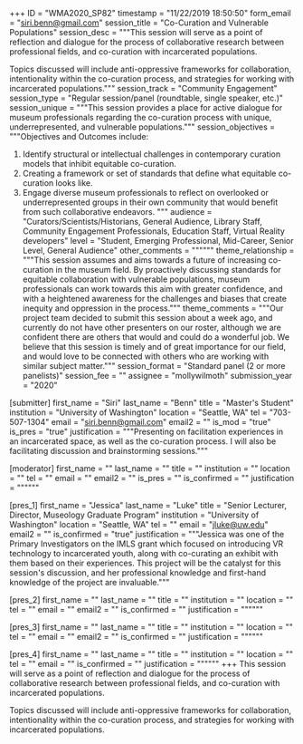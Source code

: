 +++
ID = "WMA2020_SP82"
timestamp = "11/22/2019 18:50:50"
form_email = "siri.benn@gmail.com"
session_title = "Co-Curation and Vulnerable Populations"
session_desc = """This session will serve as a point of reflection and dialogue for the process of collaborative research between professional fields, and co-curation with incarcerated populations.

Topics discussed will include anti-oppressive frameworks for collaboration, intentionality within the co-curation process, and strategies for working with incarcerated populations."""
session_track = "Community Engagement"
session_type = "Regular session/panel (roundtable, single speaker, etc.)"
session_unique = """This session provides a place for active dialogue for museum professionals regarding the co-curation process with unique, underrepresented, and vulnerable populations."""
session_objectives = """Objectives and Outcomes include:
1.	Identify structural or intellectual challenges in contemporary curation models that inhibit equitable co-curation.
2.	Creating a framework or set of standards that define what equitable co-curation looks like.
3.	Engage diverse museum professionals to reflect on overlooked or underrepresented groups in their own community that would benefit from such collaborative endeavors.
"""
audience = "Curators/Scientists/Historians, General Audience, Library Staff, Community Engagement Professionals, Education Staff, Virtual Reality developers"
level = "Student, Emerging Professional, Mid-Career, Senior Level, General Audience"
other_comments = """"""
theme_relationship = """This session assumes and aims towards a future of increasing co-curation in the museum field. By proactively discussing standards for equitable collaboration with vulnerable populations, museum professionals can work towards this aim with greater confidence, and with a heightened awareness for the challenges and biases that create inequity and oppression in the process."""
theme_comments = """Our project team decided to submit this session about a week ago, and currently do not have other presenters on our roster, although we are confident there are others that would and could do a wonderful job. We believe that this session is timely and of great importance for our field, and would love to be connected with others who are working with similar subject matter."""
session_format = "Standard panel (2 or more panelists)"
session_fee = ""
assignee = "mollywilmoth"
submission_year = "2020"

[submitter]
first_name = "Siri"
last_name = "Benn"
title = "Master's Student"
institution = "University of Washington"
location = "Seattle, WA"
tel = "703-507-1304"
email = "siri.benn@gmail.com"
email2 = ""
is_mod = "true"
is_pres = "true"
justification = """Presenting on facilitation experiences in an incarcerated space, as well as the co-curation process. I will also be facilitating discussion and brainstorming sessions."""

[moderator]
first_name = ""
last_name = ""
title = ""
institution = ""
location = ""
tel = ""
email = ""
email2 = ""
is_pres = ""
is_confirmed = ""
justification = """"""

[pres_1]
first_name = "Jessica"
last_name = "Luke"
title = "Senior Lecturer, Director, Museology Graduate Program"
institution = "University of Washington"
location = "Seattle, WA"
tel = ""
email = "jluke@uw.edu"
email2 = ""
is_confirmed = "true"
justification = """Jessica was one of the Primary Investigators on the IMLS grant which focused on introducing VR technology to incarcerated youth, along with co-curating an exhibit with them based on their experiences. This project will be the catalyst for this session's discussion, and her professional knowledge and first-hand knowledge of the project are invaluable."""

[pres_2]
first_name = ""
last_name = ""
title = ""
institution = ""
location = ""
tel = ""
email = ""
email2 = ""
is_confirmed = ""
justification = """"""

[pres_3]
first_name = ""
last_name = ""
title = ""
institution = ""
location = ""
tel = ""
email = ""
email2 = ""
is_confirmed = ""
justification = """"""

[pres_4]
first_name = ""
last_name = ""
title = ""
institution = ""
location = ""
tel = ""
email = ""
is_confirmed = ""
justification = """"""
+++
This session will serve as a point of reflection and dialogue for the process of collaborative research between professional fields, and co-curation with incarcerated populations.

Topics discussed will include anti-oppressive frameworks for collaboration, intentionality within the co-curation process, and strategies for working with incarcerated populations.